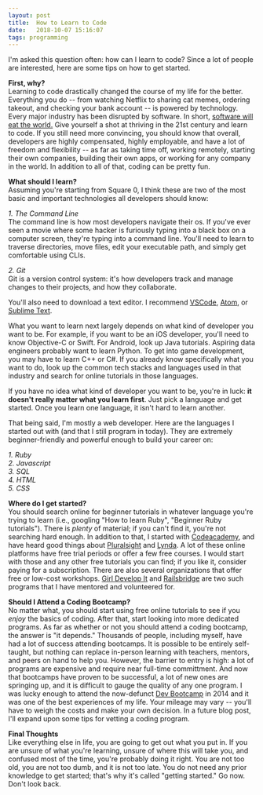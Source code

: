 ```yaml
---
layout: post
title:  How to Learn to Code
date:   2018-10-07 15:16:07
tags: programming
---
```

I'm asked this question often: how can I learn to code? Since a lot of people are interested, here are some tips on how to get started.

**First, why?**  
Learning to code drastically changed the course of my life for the better. Everything you do -- from watching Netflix to sharing cat memes, ordering takeout, and checking your bank account -- is powered by technology. Every major industry has been disrupted by software. In short, [software will eat the world.](https://a16z.com/2016/08/20/why-software-is-eating-the-world/) Give yourself a shot at thriving in the 21st century and learn to code.
If you still need more convincing, you should know that overall, developers are highly compensated, highly employable, and have a lot of freedom and flexibility -- as far as taking time off, working remotely, starting their own companies, building their own apps, or working for any company in the world. In addition to all of that, coding can be pretty fun.

**What should I learn?**  
Assuming you're starting from Square 0, I think these are two of the most basic and important technologies all developers should know:

*1. The Command Line*  
The command line is how most developers navigate their os. If you've ever seen a movie where some hacker is furiously typing into a black box on a computer screen, they're typing into a command line. You'll need to learn to traverse directories, move files, edit your executable path, and simply get comfortable using CLIs.

*2. Git*  
Git is a version control system: it's how developers track and manage changes to their projects, and how they collaborate.

You'll also need to download a text editor. I recommend [VSCode](https://code.visualstudio.com/), [Atom](https://atom.io/), or [Sublime Text](https://www.sublimetext.com/3).

What you want to learn next largely depends on what kind of developer you want to be. For example, if you want to be an iOS developer, you'll need to know Objective-C or Swift. For Android, look up Java tutorials. Aspiring data engineers probably want to learn Python. To get into game development, you may have to learn C++ or C#. If you already know specifically what you want to do, look up the common tech stacks and languages used in that industry and search for online tutorials in those languages.

If you have no idea what kind of developer you want to be, you're in luck: **it doesn't really matter what you learn first**. Just pick a language and get started. Once you learn one language, it isn't hard to learn another.

That being said, I'm mostly a web developer. Here are the languages I started out with (and that I still program in today). They are extremely beginner-friendly and powerful enough to build your career on:

*1. Ruby*  
*2. Javascript*  
*3. SQL*  
*4. HTML*  
*5. CSS*  

**Where do I get started?**  
You should search online for beginner tutorials in whatever language you're trying to learn (i.e., googling "How to learn Ruby", "Beginner Ruby tutorials"). There is _plenty_ of material; if you can't find it, you're not searching hard enough. In addition to that, I started with [Codeacademy](https://www.codecademy.com/), and have heard good things about [Pluralsight](https://www.pluralsight.com/) and [Lynda](https://www.lynda.com/). A lot of these online platforms have free trial periods or offer a few free courses. I would start with those and any other free tutorials you can find; if you like it, consider paying for a subscription. There are also several organizations that offer free or low-cost workshops. [Girl Develop It](https://www.girldevelopit.com/chapters) and [Railsbridge](http://www.railsbridge.org/) are two such programs that I have mentored and volunteered for.

**Should I Attend a Coding Bootcamp?**  
No matter what, you should start using free online tutorials to see if you _enjoy_ the basics of coding. After that, start looking into more dedicated programs. As far as whether or not you should attend a coding bootcamp, the answer is "it depends." Thousands of people, including myself, have had a lot of success attending bootcamps. It is possible to be entirely self-taught, but nothing can replace in-person learning with teachers, mentors, and peers on hand to help you. However, the barrier to entry is high: a lot of programs are expensive and require near full-time committment. And now that bootcamps have proven to be successful, a lot of new ones are springing up, and it is difficult to gauge the quality of any one program. I was lucky enough to attend the now-defunct [Dev Bootcamp](https://en.wikipedia.org/wiki/Dev_Bootcamp) in 2014 and it was one of the best experiences of my life. Your mileage may vary -- you'll have to weigh the costs and make your own decision. In a future blog post, I'll expand upon some tips for vetting a coding program.  

**Final Thoughts**  
Like everything else in life, you are going to get out what you put in. If you are unsure of what you're learning, unsure of where this will take you, and confused most of the time, you're probably doing it right. You are not too old, you are not too dumb, and it is not too late. You do not need any prior knowledge to get started; that's why it's called "getting started." Go now. Don't look back.
